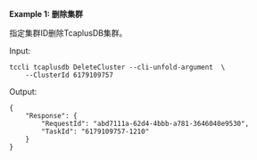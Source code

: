 **Example 1: 删除集群**

指定集群ID删除TcaplusDB集群。

Input: 

```
tccli tcaplusdb DeleteCluster --cli-unfold-argument  \
    --ClusterId 6179109757
```

Output: 
```
{
    "Response": {
        "RequestId": "abd7111a-62d4-4bbb-a781-3646040e9530",
        "TaskId": "6179109757-1210"
    }
}
```

